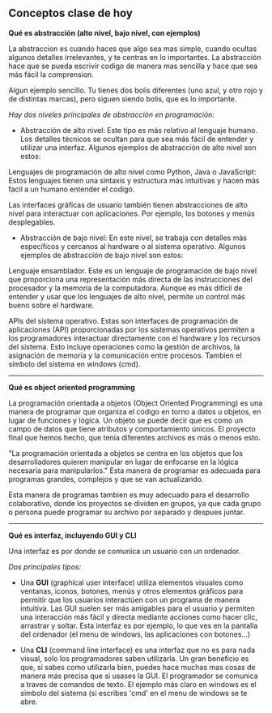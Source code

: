 ## Conceptos clase de hoy


**Qué es abstracción (alto nivel, bajo nivel, con ejemplos)**

La abstraccion es cuando haces que algo sea mas simple, cuando ocultas algunos detalles irrelevantes, y te centras en lo importantes.
La abstracción hace que se pueda escrivir codigo de manera mas sencilla y hace que sea más fácil la comprension.

Algun ejemplo sencillo. Tu tienes dos bolis diferentes (uno azul, y otro rojo y de distintas marcas), pero siguen siendo bolis, que es lo importante.

*Hay dos niveles principales de abstracción en programación:*

- Abstracción de alto nivel:
Este tipo es más relativo al lenguaje humano. Los detalles técnicos se ocultan para que sea más fácil de entender y utilizar una interfaz. 
Algunos ejemplos de abstracción de alto nivel son estos:

Lenguajes de programación de alto nivel como Python, Java o JavaScript: Estos lenguajes tienen una sintaxis y estructura más intuitivas y hacen más facil 
a un humano entender el codigo.

Las interfaces gráficas de usuario también tienen abstracciones de alto nivel para interactuar con aplicaciones. Por ejemplo, los botones y menús desplegables.


- Abstracción de bajo nivel:
En este nivel, se trabaja con detalles más específicos y cercanos al hardware o al sistema operativo.
Algunos ejemplos de abstracción de bajo nivel son estos:

Lenguaje ensamblador. Este es un lenguaje de programación de bajo nivel que proporciona una representación más directa de las instrucciones del procesador y la memoria de la computadora. Aunque es más difícil de entender y usar que los lenguajes de alto nivel, permite un control más bueno sobre el hardware.

APIs del sistema operativo. Estas son interfaces de programación de aplicaciones (API) proporcionadas por los sistemas operativos permiten a los programadores interactuar directamente con el hardware y los recursos del sistema. Esto incluye operaciones como la gestión de archivos, la asignación de memoria y la comunicación entre procesos. Tambien el símbolo del sistema en windows (cmd).

-------------------------------------------------------------------------------------

**Qué es object oriented programming**

La programación orientada a objetos (Object Oriented Programming) es una manera de programar que organiza el código en torno a datos u objetos, en lugar de funciones y lógica. Un objeto se puede decir que es como un campo de datos que tiene atributos y comportamiento únicos. El proyecto final que hemos hecho, que tenia diferentes archivos es más o menos esto.

"La programación orientada a objetos se centra en los objetos que los desarrolladores quieren manipular en lugar de enfocarse en la lógica necesaria para manipularlos."
Esta manera de programar es adecuada para programas grandes, complejos y que se van actualizando.

Esta manera de programas tambien es muy adecuado para el desarrollo colaborativo, donde los proyectos se dividen en grupos, ya que cada grupo o persona puede programar su archivo por separado y despues juntar.

-------------------------------------------------------------------------------------

**Qué es interfaz, incluyendo GUI y CLI**

Una interfaz es por donde se comunica un usuario con un ordenador.

*Dos principales tipos:*

- Una **GUI** (graphical user interface) utiliza elementos visuales como ventanas, iconos, botones, menús y otros elementos gráficos para permitir que los usuarios interactúen con un programa de manera intuitiva.
Las GUI suelen ser más amigables para el usuario y permiten una interacción más fácil y directa mediante acciones como hacer clic, arrastrar y soltar.
Esta interfaz es por ejemplo, lo que ves en la pantalla del ordenador (el menu de windows, las aplicaciones con botones...)

- Una **CLI** (command line interface) es una interfaz que no es para nada visual, solo los programadores saben utilizarla. Un gran beneficio es que, si sabes como utilizarla bien,
puedes hace muchas mas cosas de manera más precisa que si usases la GUI. El programador se comunica a traves de comandos de texto.
El ejemplo más claro en windows es el símbolo del sistema (si escribes 'cmd' en el menu de windows se te abre.




